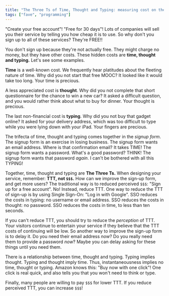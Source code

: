 ```yaml
---
title: "The Three Ts of Time, Thought and Typing: measuring cost on the web"
tags: ["fave", "programming"]
---
```


"Create your free account"!
"Free for 30 days"!
Lots of companies will sell you their service
by telling you how cheap it is to use.
So why don't you sign up to all of these services?
They're FREE!!

You don't sign up because they're not actually free.
They might charge no money, but they have other costs.
These hidden costs are **time, thought and typing.**
Let's see some examples.

**Time** is a well-known cost.
We frequently hear platitudes about the fleeting nature of time.
Why did you not start that free MOOC?
It looked like it would take too long.
Your time is precious.

A less appreciated cost is **thought**.
Why did you not complete that short questionnaire for the chance to win a new car?
It asked a difficult question,
and you would rather think about what to buy for dinner.
Your thought is precious.

The last non-financial cost is **typing**.
Why did you not buy that gadget online?
It asked for your delivery address,
which was too difficult to type while you were lying down with your iPad.
Your fingers are precious.

The trifecta of time, thought and typing comes together
in the _signup form_.
The signup form is an exercise in losing business.
The signup form wants an email address.
Where is that confirmation email? It takes TIME!
The signup form wants a password.
What's a good password? THINK!
The signup form wants that password _again_.
I can't be bothered with all this TYPING!

Together, time, thought and typing are **The Three Ts.**
When designing your service,
remember: **TTT, not `$$$`.**
How can we improve the sign-up form, and get more users?
The traditional way is to reduced perceived `$$$`: "Sign up for a free account".
No!
Instead, reduce TTT.
One way to reduce the TTT of sign-up is by using Single Sign-On: "Log in with Google".
SSO reduces the costs in typing: no username or email address.
SSO reduces the costs in thought: no password.
SSO reduces the costs in time, to less than ten seconds.

If you can't reduce TTT,
you should try to reduce the _perception_ of TTT.
Your visitors continue to entertain your service
if they believe that the TTT costs of continuing will be low.
So another way to improve the sign-up form
is to delay it.
Do you need their email address _now_?
Do you really need them to provide a password _now_?
Maybe you can delay asking for these things
until you need them.

There is a relationship between time, thought and typing.
Typing implies thought.
Typing and thought imply time.
Thus, instantaneousness implies no time, thought or typing.
Amazon knows this: "Buy now with one click"!
One click is real quick,
and also tells you that you won't need to think or type.

Finally, many people are willing to pay `$$$` for lower TTT.
If you reduce perceived TTT, you can increase `$$$`!
